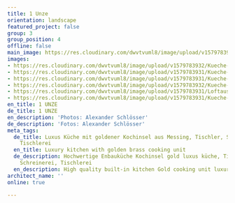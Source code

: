 ```yaml
---
title: 1 Unze
orientation: landscape
featured_project: false
group: 3
group_position: 4
offline: false
main_image: https://res.cloudinary.com/dwvtvuml8/image/upload/v1579783932/Kueche-Mittelblock-Messing-Einbauschrank-Loft_ixi4ji.jpg
images:
- https://res.cloudinary.com/dwvtvuml8/image/upload/v1579783932/Kueche-Mittelblock-Messing-Einbauschrank-Loft_ixi4ji.jpg
- https://res.cloudinary.com/dwvtvuml8/image/upload/v1579783931/Kueche-Schubkasten-Auszug-Eiche-Holz_chufvm.jpg
- https://res.cloudinary.com/dwvtvuml8/image/upload/v1579783931/Kueche-Kochinsel-Einbauschrank-Loft-schwarz_f0nzpy.jpg
- https://res.cloudinary.com/dwvtvuml8/image/upload/v1579783932/Kueche-schwarz-Rueckwand-Einbauschrank_npxfwb.jpg
- https://res.cloudinary.com/dwvtvuml8/image/upload/v1579783931/Loftausbau-Kueche-Wohnzimmer_o8glik.jpg
- https://res.cloudinary.com/dwvtvuml8/image/upload/v1579783931/Kueche-Schubladen-Auszug-Eiche-Holz_mhr1ci.jpg
en_title: 1 UNZE
de_title: 1 UNZE
en_description: 'Photos: Alexander Schlösser'
de_description: 'Fotos: Alexander Schlösser'
meta_tags:
  de_title: Luxus Küche mit goldener Kochinsel aus Messing, Tischler, Schreiner, Schreinerei,
    Tischlerei
  en_title: Luxury kitchen with golden brass cooking unit
  de_description: Hochwertige Enbauküche Kochinsel gold luxus küche, Tischler, Schreiner,
    Schreinerei, Tischlerei
  en_description: High quality built-in kitchen Gold cooking unit luxury kitchen
architect_name: ''
online: true

---
```

